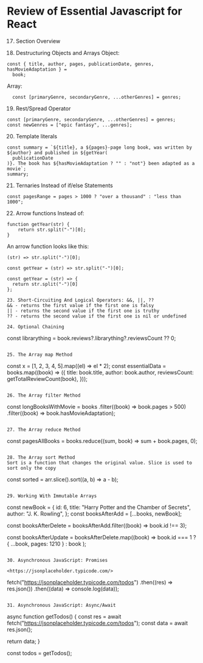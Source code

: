 # Review of Essential Javascript for React

17. Section Overview

18. Destructuring Objects and Arrays
Object:

```
const { title, author, pages, publicationDate, genres, hasMovieAdaptation } =
  book;
```

Array:

```
  const [primaryGenre, secondaryGenre, ...otherGenres] = genres;
```

19. Rest/Spread Operator

```
const [primaryGenre, secondaryGenre, ...otherGenres] = genres;
const newGenres = ["epic fantasy", ...genres];
```

20. Template literals
```
const summary = `${title}, a ${pages}-page long book, was written by ${author} and published in ${getYear(
  publicationDate
)}. The book has ${hasMovieAdaptation ? "" : "not"} been adapted as a movie`;
summary;
```

21. Ternaries Instead of if/else Statements

```
const pagesRange = pages > 1000 ? "over a thousand" : "less than 1000";
```

22. Arrow functions
Instead of:

```
function getYear(str) {
	return str.split("-")[0];
}
```

An arrow function looks like this:

```
(str) => str.split("-")[0];

const getYear = (str) => str.split("-")[0];

const getYear = (str) => { 
  return str.split("-")[0] 
};

23. Short-Circuiting And Logical Operators: &&, ||, ??
&& - returns the first value if the first one is falsy
|| - returns the second value if the first one is truthy
?? - returns the second value if the first one is nil or undefined

24. Optional Chaining
```
  const librarything = book.reviews?.librarything?.reviewsCount ?? 0;
```

25. The Array map Method

```
const x = [1, 2, 3, 4, 5].map((el) => el * 2);
const essentialData = books.map((book) => ({
  title: book.title,
  author: book.author,
  reviewsCount: getTotalReviewCount(book),
}));

```

26. The Array filter Method

```
const longBooksWithMovie = books
  .filter((book) => book.pages > 500)
  .filter((book) => book.hasMovieAdaptation);
```

27. The Array reduce Method

```
const pagesAllBooks = books.reduce((sum, book) => sum + book.pages, 0);
```

28. The Array sort Method
Sort is a function that changes the original value. Slice is used to sort only the copy

```
const sorted = arr.slice().sort((a, b) => a - b);
```

29. Working With Immutable Arrays

```
const newBook = {
  id: 6,
  title: "Harry Potter and the Chamber of Secrets",
  author: "J. K. Rowling",
};
const booksAfterAdd = [...books, newBook];

const booksAfterDelete = booksAfterAdd.filter((book) => book.id !== 3);

const booksAfterUpdate = booksAfterDelete.map((book) =>
  book.id === 1 ? { ...book, pages: 1210 } : book
);

```

30. Asynchronous JavaScript: Promises

<https://jsonplaceholder.typicode.com/>

```
fetch("https://jsonplaceholder.typicode.com/todos")
  .then((res) => res.json())
  .then((data) => console.log(data));
```

31. Asynchronous JavaScript: Async/Await

```
async function getTodos() {
  const res = await fetch("https://jsonplaceholder.typicode.com/todos");
  const data = await res.json();

  return data;
}

const todos = getTodos();
```
